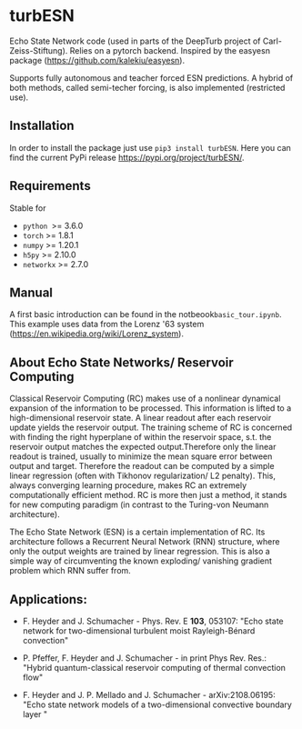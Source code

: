 # turbESN
Echo State Network code (used in parts of the DeepTurb project of Carl-Zeiss-Stiftung). Relies on a pytorch backend. Inspired by the easyesn package (https://github.com/kalekiu/easyesn).

Supports fully autonomous and teacher forced ESN predictions. A hybrid of both methods, called semi-techer forcing, is also implemented (restricted use).

## Installation
In order to install the package just use `pip3 install turbESN`. Here you can find the current PyPi release https://pypi.org/project/turbESN/.

## Requirements
Stable for
- `python `>=  3.6.0
- `torch`  >= 1.8.1
- `numpy`  >= 1.20.1
- `h5py`   >= 2.10.0 
- `networkx`   >= 2.7.0 


## Manual
A first basic introduction can be found in the notbeook`basic_tour.ipynb`.  This example uses data from the Lorenz '63 system (https://en.wikipedia.org/wiki/Lorenz_system).

## About Echo State Networks/ Reservoir Computing
Classical Reservoir Computing  (RC) makes use of a nonlinear dynamical expansion of the information to be processed. This information is lifted to a high-dimensional reservoir state. A linear readout after each reservoir update yields the reservoir output. The training scheme of RC is concerned with finding the right hyperplane of within the reservoir space, s.t. the reservoir output matches the expected output.Therefore only the linear readout is trained, usually to minimize the mean square error between output and target. Therefore the readout can be computed by a simple linear regression (often with Tikhonov regularization/ L2 penalty). This, always converging learning procedure, makes RC an extremely computationally efficient method.
RC is more then just a method, it stands for new computing paradigm (in contrast to the Turing-von Neumann architecture).

The Echo State Network (ESN) is a certain implementation of RC. Its architecture follows a Recurrent Neural Network (RNN) structure, where only the output weights are trained by linear regression. This is also a simple way of circumventing the known exploding/ vanishing gradient problem which RNN suffer from.

## Applications:
- F. Heyder and J. Schumacher - Phys. Rev. E **103**, 053107:
  "Echo state network for two-dimensional turbulent moist Rayleigh-Bénard convection"

- P. Pfeffer, F. Heyder and J. Schumacher - in print Phys Rev. Res.: "Hybrid quantum-classical reservoir computing of thermal convection flow"

- F. Heyder and J. P. Mellado and J. Schumacher - arXiv:2108.06195: 
  "Echo state network models of a two-dimensional convective boundary layer "
